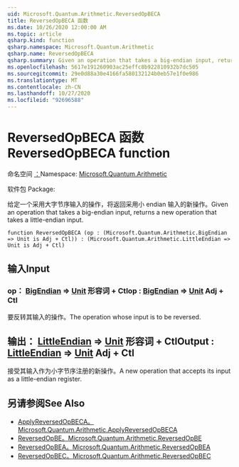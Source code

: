 ```yaml
---
uid: Microsoft.Quantum.Arithmetic.ReversedOpBECA
title: ReversedOpBECA 函数
ms.date: 10/26/2020 12:00:00 AM
ms.topic: article
qsharp.kind: function
qsharp.namespace: Microsoft.Quantum.Arithmetic
qsharp.name: ReversedOpBECA
qsharp.summary: Given an operation that takes a big-endian input, returns a new operation that takes a little-endian input.
ms.openlocfilehash: 5617e191260903ac25effc8b922810932b7dc505
ms.sourcegitcommit: 29e0d88a30e4166fa580132124b0eb57e1f0e986
ms.translationtype: MT
ms.contentlocale: zh-CN
ms.lasthandoff: 10/27/2020
ms.locfileid: "92696588"
---
```

# <a name="reversedopbeca-function"></a><span data-ttu-id="b6c39-102">ReversedOpBECA 函数</span><span class="sxs-lookup"><span data-stu-id="b6c39-102">ReversedOpBECA function</span></span>

<span data-ttu-id="b6c39-103">命名空间 [：](xref:Microsoft.Quantum.Arithmetic)</span><span class="sxs-lookup"><span data-stu-id="b6c39-103">Namespace: [Microsoft.Quantum.Arithmetic](xref:Microsoft.Quantum.Arithmetic)</span></span>

<span data-ttu-id="b6c39-104">软件包 [](https://nuget.org/packages/)</span><span class="sxs-lookup"><span data-stu-id="b6c39-104">Package: [](https://nuget.org/packages/)</span></span>


<span data-ttu-id="b6c39-105">给定一个采用大字节序输入的操作，将返回采用小 endian 输入的新操作。</span><span class="sxs-lookup"><span data-stu-id="b6c39-105">Given an operation that takes a big-endian input, returns a new operation that takes a little-endian input.</span></span>

```qsharp
function ReversedOpBECA (op : (Microsoft.Quantum.Arithmetic.BigEndian => Unit is Adj + Ctl)) : (Microsoft.Quantum.Arithmetic.LittleEndian => Unit is Adj + Ctl)
```


## <a name="input"></a><span data-ttu-id="b6c39-106">输入</span><span class="sxs-lookup"><span data-stu-id="b6c39-106">Input</span></span>

### <a name="op--bigendian--unit-adj--ctl"></a><span data-ttu-id="b6c39-107">op： [BigEndian](xref:Microsoft.Quantum.Arithmetic.BigEndian) => [Unit](xref:microsoft.quantum.lang-ref.unit) 形容词 + Ctl</span><span class="sxs-lookup"><span data-stu-id="b6c39-107">op : [BigEndian](xref:Microsoft.Quantum.Arithmetic.BigEndian) => [Unit](xref:microsoft.quantum.lang-ref.unit) Adj + Ctl</span></span>

<span data-ttu-id="b6c39-108">要反转其输入的操作。</span><span class="sxs-lookup"><span data-stu-id="b6c39-108">The operation whose input is to be reversed.</span></span>



## <a name="output--littleendian--unit-adj--ctl"></a><span data-ttu-id="b6c39-109">输出： [LittleEndian](xref:Microsoft.Quantum.Arithmetic.LittleEndian) => [Unit](xref:microsoft.quantum.lang-ref.unit) 形容词 + Ctl</span><span class="sxs-lookup"><span data-stu-id="b6c39-109">Output : [LittleEndian](xref:Microsoft.Quantum.Arithmetic.LittleEndian) => [Unit](xref:microsoft.quantum.lang-ref.unit) Adj + Ctl</span></span>

<span data-ttu-id="b6c39-110">接受其输入作为小字节序注册的新操作。</span><span class="sxs-lookup"><span data-stu-id="b6c39-110">A new operation that accepts its input as a little-endian register.</span></span>

## <a name="see-also"></a><span data-ttu-id="b6c39-111">另请参阅</span><span class="sxs-lookup"><span data-stu-id="b6c39-111">See Also</span></span>

- [<span data-ttu-id="b6c39-112">ApplyReversedOpBECA。</span><span class="sxs-lookup"><span data-stu-id="b6c39-112">Microsoft.Quantum.Arithmetic.ApplyReversedOpBECA</span></span>](xref:Microsoft.Quantum.Arithmetic.ApplyReversedOpBECA)
- [<span data-ttu-id="b6c39-113">ReversedOpBE。</span><span class="sxs-lookup"><span data-stu-id="b6c39-113">Microsoft.Quantum.Arithmetic.ReversedOpBE</span></span>](xref:Microsoft.Quantum.Arithmetic.ReversedOpBE)
- [<span data-ttu-id="b6c39-114">ReversedOpBEA。</span><span class="sxs-lookup"><span data-stu-id="b6c39-114">Microsoft.Quantum.Arithmetic.ReversedOpBEA</span></span>](xref:Microsoft.Quantum.Arithmetic.ReversedOpBEA)
- [<span data-ttu-id="b6c39-115">ReversedOpBEC。</span><span class="sxs-lookup"><span data-stu-id="b6c39-115">Microsoft.Quantum.Arithmetic.ReversedOpBEC</span></span>](xref:Microsoft.Quantum.Arithmetic.ReversedOpBEC)